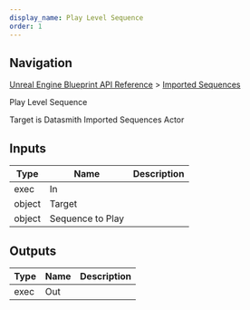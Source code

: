 ```yaml
---
display_name: Play Level Sequence
order: 1
---
```

## Navigation

[Unreal Engine Blueprint API Reference](https://dev.epicgames.com/documentation/en-us/unreal-engine/BlueprintAPI) > [Imported Sequences](https://dev.epicgames.com/documentation/en-us/unreal-engine/BlueprintAPI/ImportedSequences)

Play Level Sequence

Target is Datasmith Imported Sequences Actor

## Inputs

| Type | Name | Description |
| --- | --- | --- |
| exec | In |  |
| object | Target |  |
| object | Sequence to Play |  |

## Outputs

| Type | Name | Description |
| --- | --- | --- |
| exec | Out |  |

